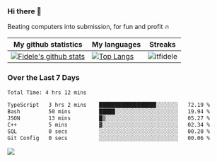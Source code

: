 ### Hi there 👋
<p>Beating computers into submission, for fun and profit 🔥</p>

|My github statistics|My languages|Streaks|
|-|-|-|
|[![Fidele's github stats](https://github-readme-stats.vercel.app/api?username=itfidele&count_private=true&show_icons=true&theme=dark&hide_title=true)](https://github.com/itfidele)|[![Top Langs](https://github-readme-stats.vercel.app/api/top-langs/?username=itfidele&show_icons=true&langs_count=8&theme=dark&layout=compact&hide_title=true)](https://github.com/itfidele)|![itfidele](https://github-readme-streak-stats.herokuapp.com/?user=itfidele&theme=dark)

### Over the Last 7 Days
<!--START_SECTION:waka-->

```txt
Total Time: 4 hrs 12 mins

TypeScript   3 hrs 2 mins    ██████████████████░░░░░░░   72.19 %
Bash         50 mins         █████░░░░░░░░░░░░░░░░░░░░   19.94 %
JSON         13 mins         █▒░░░░░░░░░░░░░░░░░░░░░░░   05.27 %
C++          5 mins          ▓░░░░░░░░░░░░░░░░░░░░░░░░   02.34 %
SQL          0 secs          ░░░░░░░░░░░░░░░░░░░░░░░░░   00.20 %
Git Config   0 secs          ░░░░░░░░░░░░░░░░░░░░░░░░░   00.06 %
```

<!--END_SECTION:waka-->



![](https://komarev.com/ghpvc/?username=itfidele)

